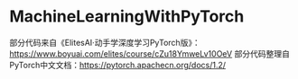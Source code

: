 # MachineLearningWithPyTorch
部分代码来自《ElitesAI·动手学深度学习PyTorch版》：https://www.boyuai.com/elites/course/cZu18YmweLv10OeV
部分代码整理自PyTorch中文文档：https://pytorch.apachecn.org/docs/1.2/
